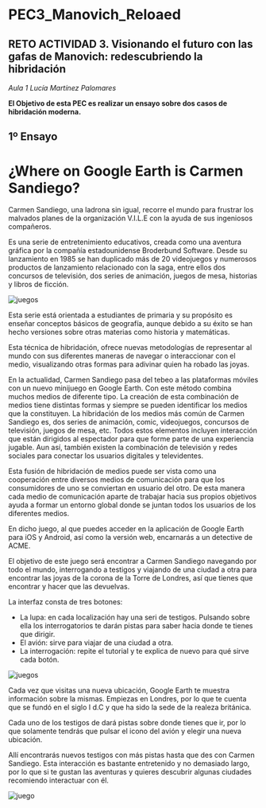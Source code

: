 # **PEC3_Manovich_Reloaed**
##  RETO ACTIVIDAD 3. Visionando el futuro con las gafas de Manovich: redescubriendo la hibridación

*Aula 1
Lucía Martínez Palomares*

**El Objetivo de esta PEC es realizar un ensayo sobre dos casos de hibridación moderna.**

## 1º Ensayo
# ¿Where on Google Earth is Carmen Sandiego? 

Carmen Sandiego, una ladrona sin igual, recorre el mundo para frustrar los malvados planes de la organización V.I.L.E con la ayuda de sus ingeniosos compañeros.

Es una serie de entretenimiento educativos, creada como una aventura gráfica por la compañía estadounidense Broderbund Software. Desde su lanzamiento en 1985 se han duplicado más de 20 videojuegos y numerosos productos de lanzamiento relacionado con la saga, entre ellos dos concursos de televisión, dos series de animación, juegos de mesa, historias y libros de ficción.

![juegos](https://m.media-amazon.com/images/I/81LKK3nognL._AC_SX355_.jpg)

Esta serie está orientada a estudiantes de primaria y su propósito es enseñar conceptos básicos de geografía, aunque debido a su éxito se han hecho versiones sobre otras materias como historia y matemáticas.

Esta técnica de hibridación, ofrece nuevas metodologías de representar al mundo con sus diferentes maneras de navegar o interaccionar con el medio, visualizando otras formas para adivinar quien ha robado las joyas.

En la actualidad, Carmen Sandiego pasa del tebeo a las plataformas móviles con un nuevo minijuego en Google Earth. Con este método combina muchos medios de diferente tipo. La creación de esta combinación de medios tiene distintas formas y siempre se pueden identificar los medios que la constituyen.
La hibridación de los medios más común de Carmen Sandiego es, dos series de animación, comic, videojuegos, concursos de televisión, juegos de mesa, etc. Todos estos elementos incluyen interacción que están dirigidos al espectador para que forme parte de una experiencia jugable. Aun así, también existen la combinación de televisión y redes sociales para conectar los usuarios digitales y televidentes. 

Esta fusión de hibridación de medios puede ser vista como una cooperación entre diversos medios de comunicación para que los consumidores de uno se conviertan en usuario del otro. De esta manera cada medio de comunicación aparte de trabajar hacia sus propios objetivos ayuda a formar un entorno global donde se juntan todos los usuarios de los diferentes medios.

En dicho juego, al que puedes acceder en la aplicación de Google Earth para iOS y Android, así como la versión web, encarnarás a un detective de ACME.

El objetivo de este juego será encontrar a Carmen Sandiego navegando por todo el mundo, interrogando a testigos y viajando de una ciudad a otra para encontrar las joyas de la corona de la Torre de Londres, así que tienes que encontrar y hacer que las devuelvas.

La interfaz consta de tres botones:
- La lupa: en cada localización hay una seri de testigos. Pulsando sobre ella los interrogatorios te darán pistas para saber hacia donde te tienes que dirigir.
- El avión: sirve para viajar de una ciudad a otra.
- La interrogación: repite el tutorial y te explica de nuevo para qué sirve cada botón.

![juegos](https://s1.eestatic.com/2019/06/18/elandroidelibre/el_androide_libre_407222260_181073196_1200x867.jpg)

Cada vez que visitas una nueva ubicación, Google Earth te muestra información sobre la mismas. Empiezas en Londres, por lo que te cuenta que se fundó en el siglo I d.C y que ha sido la sede de la realeza británica.

Cada uno de los testigos de dará pistas sobre donde tienes que ir, por lo que solamente tendrás que pulsar el icono del avión y elegir una nueva ubicación.

Allí encontrarás nuevos testigos con más pistas hasta que des con Carmen Sandiego.
Esta interacción es bastante entretenido y no demasiado largo, por lo que si te gustan las aventuras y quieres descubrir algunas ciudades recomiendo interactuar con él.

![juego](https://i.blogs.es/37a511/juego-carmen-sandiego/450_1000.jpg)

